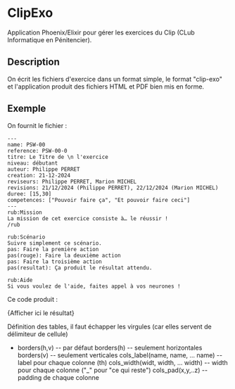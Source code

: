 # ClipExo

Application Phoenix/Elixir pour gérer les exercices du Clip (CLub Informatique en Pénitencier).

## Description

On écrit les fichiers d'exercice dans un format simple, le format "clip-exo" et l'application produit des fichiers HTML et PDF bien mis en forme.

## Exemple

On fournit le fichier :

~~~document
---
name: PSW-00
reference: PSW-00-0
titre: Le Titre de \n l'exercice
niveau: débutant
auteur: Philippe PERRET
creation: 21-12-2024
reviseurs: Philippe PERRET, Marion MICHEL
revisions: 21/12/2024 (Philippe PERRET), 22/12/2024 (Marion MICHEL)
duree: [15,30]
competences: ["Pouvoir faire ça", "Et pouvoir faire ceci"]
---
rub:Mission
La mission de cet exercice consiste à… le réussir !
/rub

rub:Scénario
Suivre simplement ce scénario.
pas: Faire la première action
pas(rouge): Faire la deuxième action
pas: Faire la troisième action
pas(resultat): Ça produit le résultat attendu.

rub:Aide
Si vous voulez de l'aide, faites appel à vos neurones !
~~~

Ce code produit :

{Afficher ici le résultat}

Définition des tables, il faut échapper les virgules (car elles servent de délimiteur de cellule)

- borders(h,v) -- par défaut
  borders(h) -- seulement horizontales
  borders(v) -- seulement verticales
  cols_label(name, name, ... name) -- label pour chaque colonne (th)
  cols_width(widt, width, ... width) -- width pour chaque colonne ("_" pour "ce qui reste")
  cols_pad(x,y,..z) -- padding de chaque colonne